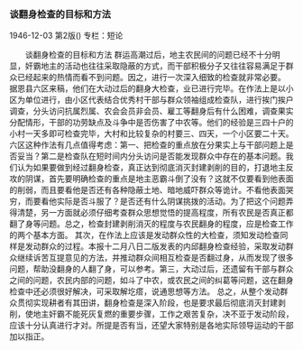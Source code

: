 ### 谈翻身检查的目标和方法

1946-12-03
第2版()
专栏：短论

　　谈翻身检查的目标和方法
    群运高潮过后，地主农民间的问题已经不十分明显，奸霸地主的活动也往往采取隐蔽的方式，而干部积极分子又往往容易满足于群众已经起来的热情而看不到问题。因之，进行一次深入细致的检查就非常必要。
    据恩县六区来稿，他们在大动过后的翻身大检查，业已进行完毕。在作法上是以小区为单位进行，由小区代表结合优秀村干部与群众领袖组成检查队，进行挨门挨户调查，分头访问抗属烈属、农会会员非会员、雇工等翻身后有什么困难，调查果实分配情形，干部的功劳缺点及斗争中是否伤害了中农等。他们的经验是三四十户的小村一天多即可检查完毕，大村和比较复杂的村要三、四天，一个小区要二十天。六区这种作法有几点值得考虑：第一、把检查的重点放在分果实上与干部问题上是否妥当？第二是检查队在短时间内分头访问是否能发现群众中存在的基本问题。我们认为如果要做到经过翻身检查，真正达到彻底消灭封建剥削的目的，打退地主反攻的阴谋，首先要明确检查的重点是地主恶霸斗倒了没有？这就不仅要看到他表面的削弱，而且要看他是否还有各种隐蔽土地、暗地威吓群众等诡计。不看他表面哭穷，而要看他实际是否斗服了？是否还有什么阴谋挑拨的活动。为了把这个问题弄得清楚，另一方面就必须仔细考查群众思想觉悟的提高程度，所有农民是否真正都翻了身等问题。总之，检查封建剥削消灭的程度与农民翻身的程度，应是检查工作的两个基本方面。
    其次，在作法上应该是发动群众性的大检查，须知发动检查同样是发动群众的过程。本报十二月八日二版发表的内邱翻身检查经验，采取发动群众继续诉苦互提意见的方法，并推动群众间相互检查是否翻过身，从而发现了很多问题，帮助没翻身的人翻了身，可以参考。第三，大动过后，还遗留有干部与群众之间的问题，农民内部的问题，如斗了中农，或农民之间的纠葛等问题，这在翻身检查中还必须很好解决，可采取解圪瘩，说通思想等方法。
    总之，从整个发动群众贯彻实现耕者有其田讲，翻身检查是深入阶段，也是要求最后彻底消灭封建剥削，使地主奸霸不能死灰复燃的重要步骤，工作之艰苦复杂，决不亚于发动阶段，应该十分认真进行才对。所提是否有当，还望大家特别是各地实际领导运动的干部加以指正。
